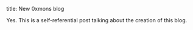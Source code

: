 title: New 0xmons blog

Yes. This is a self-referential post talking about the creation of this blog.
